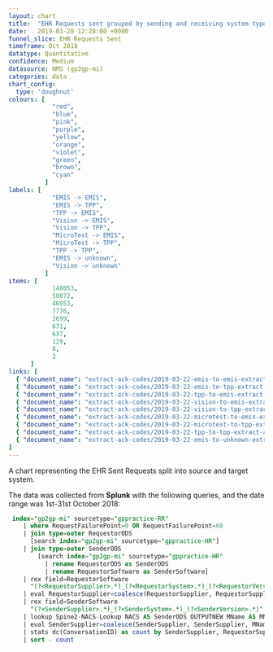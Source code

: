 ```yaml
---
layout: chart
title:  "EHR Requests sent grouped by sending and receiving system type"
date:   2019-03-20 12:28:00 +0000
funnel_slice: EHR Requests Sent
timeframe: Oct 2018
datatype: Quantitative
confidence: Medium
datasource: NMS (gp2gp-mi)
categories: data
chart_config: 
  type: 'doughnut'
colours: [
            "red",
            "blue",
            "pink",
            "purple",
            "yellow",
            "orange",
            "violet",
            "green",
            "brown",
            "cyan"
          ]
labels: [
            "EMIS -> EMIS",
            "EMIS -> TPP",
            "TPP -> EMIS",
            "Vision -> EMIS",
            "Vision -> TPP",
            "MicroTest -> EMIS",
            "MicroTest -> TPP",
            "TPP -> TPP",
            "EMIS -> unknown",
            "Vision -> unknown"
          ]
items: [
            148053,
            50072,
            46953,
            7776,
            2699,
            671,
            637,
            129,
            8,
            2
      ]
links: [
  { "document_name": "extract-ack-codes/2019-03-22-emis-to-emis-extract-ack-codes-oct2018" },
  { "document_name": "extract-ack-codes/2019-03-22-emis-to-tpp-extract-ack-codes-oct2018" },
  { "document_name": "extract-ack-codes/2019-03-22-tpp-to-emis-extract-ack-codes-oct2018" },
  { "document_name": "extract-ack-codes/2019-03-22-vision-to-emis-extract-ack-codes-oct2018" },
  { "document_name": "extract-ack-codes/2019-03-22-vision-to-tpp-extract-ack-codes-oct2018" },
  { "document_name": "extract-ack-codes/2019-03-22-microtest-to-emis-extract-ack-codes-oct2018" },
  { "document_name": "extract-ack-codes/2019-03-22-microtest-to-tpp-extract-ack-codes-oct2018" },
  { "document_name": "extract-ack-codes/2019-03-22-tpp-to-tpp-extract-ack-codes-oct2018" },
  { "document_name": "extract-ack-codes/2019-03-22-emis-to-unknown-extract-ack-codes-oct2018" }
]
---
```

A chart representing the EHR Sent Requests split into source and target system.

The data was collected from **Splunk** with the following queries, and the date range was 1st-31st October 2018:

```sql
 index="gp2gp-mi" sourcetype="gppractice-RR"
    | where RequestFailurePoint=0 OR RequestFailurePoint=60 
    | join type=outer RequestorODS 
      [search index="gp2gp-mi" sourcetype="gppractice-HR"] 
    | join type=outer SenderODS 
        [search index="gp2gp-mi" sourcetype="gppractice-HR" 
          | rename RequestorODS as SenderODS 
          | rename RequestorSoftware as SenderSoftware]
    | rex field=RequestorSoftware 
      "(?<RequestorSupplier>.*)_(?<RequestorSystem>.*)_(?<RequestorVersion>.*)"
    | eval RequestorSupplier=coalesce(RequestorSupplier, RequestorSupplier, "unknown")
    | rex field=SenderSoftware 
      "(?<SenderSupplier>.*)_(?<SenderSystem>.*)_(?<SenderVersion>.*)"
    | lookup Spine2-NACS-Lookup NACS AS SenderODS OUTPUTNEW MName AS MName
    | eval SenderSupplier=coalesce(SenderSupplier, SenderSupplier, MName, MName, "unknown")
    | stats dc(ConversationID) as count by SenderSupplier, RequestorSupplier
    | sort - count
```
